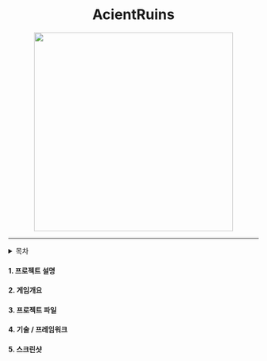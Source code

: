 # <div align=center> AcientRuins </div>
<div align=center> <img src="./ImageFolder/GamePoster.png" width="400" heigh="600"> </div>

-----
<details> #### <summary> 목차 </summary>
  
+ ##### 1. [프로젝트 설명](#1)
+ ##### 2. [게임개요](#2)
+ ##### 3. [프로젝트 파일](#3)
+ ##### 4. [기술 / 프레임워크](#4)
+ ##### 5. [스크린샷](#5)

</details>

#### 1. 프로젝트 설명 <a name ='1'></a>
#### 2. 게임개요 <a name ='2'></a>
#### 3. 프로젝트 파일 <a name ='3'></a>
#### 4. 기술 / 프레임워크 <a name ='4'></a>
#### 5. 스크린샷 <a name ='5'></a>
